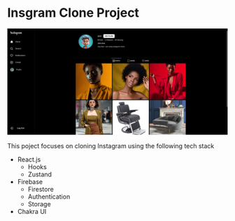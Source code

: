 # Insgram Clone Project

![Alt text](src/assets/profile.png "Intagram Clone - profile Page")

This poject focuses on cloning Instagram using the following tech stack

- React.js
  - Hooks
  - Zustand
- Firebase
  - Firestore
  - Authentication
  - Storage
- Chakra UI
